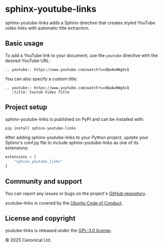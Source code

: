 # sphinx-youtube-links

sphinx-youtube-links adds a Sphinx directive that creates styled YouTube video links with
automatic title extraction.

## Basic usage

To add a YouTube link to your document, use the `youtube` directive with the desired
YouTube URL:

```
.. youtube:: https://www.youtube.com/watch?v=dQw4w9WgXcQ
```

You can also specify a custom title:

```
.. youtube:: https://www.youtube.com/watch?v=dQw4w9WgXcQ
   :title: Custom Video Title
```

## Project setup

sphinx-youtube-links is published on PyPI and can be installed with:

```bash
pip install sphinx-youtube-links
```

After adding sphinx-youtube-links to your Python project, update your Sphinx's conf.py file to
include sphinx-youtube-links as one of its extensions:

```python
extensions = [
    "sphinx_youtube_links"
]
```

## Community and support

You can report any issues or bugs on the project's [GitHub
repository](https://github.com/canonical/youtube-links).

youtube-links is covered by the [Ubuntu Code of
Conduct](https://ubuntu.com/community/ethos/code-of-conduct).

## License and copyright

youtube-links is released under the [GPL-3.0 license](LICENSE).

© 2025 Canonical Ltd.
